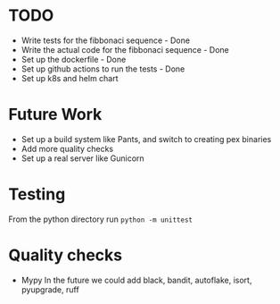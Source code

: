 



# TODO
- Write tests for the fibbonaci sequence - Done
- Write the actual code for the fibbonaci sequence - Done
- Set up the dockerfile - Done
- Set up github actions to run the tests - Done
- Set up k8s and helm chart

# Future Work
- Set up a build system like Pants, and switch to creating pex binaries
- Add more quality checks
- Set up a real server like Gunicorn


# Testing
From the python directory run `python -m unittest`

# Quality checks
- Mypy
In the future we could add black, bandit, autoflake, isort, pyupgrade, ruff